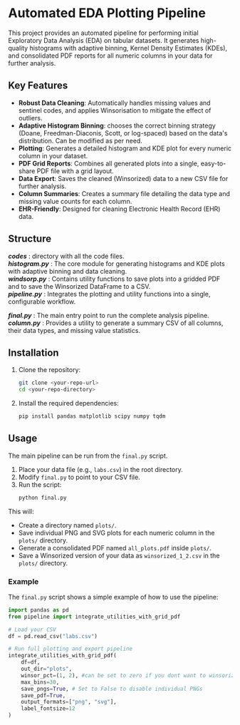 # Automated EDA Plotting Pipeline

This project provides an automated pipeline for performing initial Exploratory Data Analysis (EDA) on tabular datasets. It generates high-quality histograms with adaptive binning, Kernel Density Estimates (KDEs), and consolidated PDF reports for all numeric columns in your data for further analysis.

## Key Features

* **Robust Data Cleaning**: Automatically handles missing values and sentinel codes, and applies Winsorisation to mitigate the effect of outliers.
* **Adaptive Histogram Binning**: chooses the correct binning strategy (Doane, Freedman-Diaconis, Scott, or log-spaced) based on the data's distribution. Can be modified as per need. 
* **Plotting**: Generates a detailed histogram and KDE plot for every numeric column in your dataset.
* **PDF Grid Reports**: Combines all generated plots into a single, easy-to-share PDF file with a grid layout.
* **Data Export**: Saves the cleaned (Winsorized) data to a new CSV file for further analysis.
* **Column Summaries**: Creates a summary file detailing the data type and missing value counts for each column.
* **EHR-Friendly**: Designed for cleaning Electronic Health Record (EHR) data.

## Structure 
***codes*** : directory  with all the code files. <br>
***histogram.py*** : The core module for generating histograms and KDE plots with adaptive binning and data cleaning.<br>
***windsorp.py*** : Contains utility functions to save plots into a gridded PDF and to save the Winsorized DataFrame to a CSV. <br>
***pipeline.py*** : Integrates the plotting and utility functions into a single, configurable workflow. <br>

***final.py*** : The main entry point to run the complete analysis pipeline. <br>
***column.py*** : Provides a utility to generate a summary CSV of all columns, their data types, and missing value statistics. <br>

## Installation

1.  Clone the repository:
    ```bash
    git clone <your-repo-url>
    cd <your-repo-directory>
    ```

2.  Install the required dependencies:
    ```bash
    pip install pandas matplotlib scipy numpy tqdm
    ```

## Usage

The main pipeline can be run from the `final.py` script.

1.  Place your data file (e.g., `labs.csv`) in the root directory.
2.  Modify `final.py` to point to your CSV file.
3.  Run the script:
    ```bash
    python final.py
    ```

This will:
* Create a directory named `plots/`.
* Save individual PNG and SVG plots for each numeric column in the `plots/` directory.
* Generate a consolidated PDF named `all_plots.pdf` inside `plots/`.
* Save a Winsorized version of your data as `winsorized_1_2.csv` in the `plots/` directory.

### Example

The `final.py` script shows a simple example of how to use the pipeline:

```python
import pandas as pd
from pipeline import integrate_utilities_with_grid_pdf

# Load your CSV
df = pd.read_csv("labs.csv")

# Run full plotting and export pipeline
integrate_utilities_with_grid_pdf(
    df=df,
    out_dir="plots",
    winsor_pct=(1, 2), #can be set to zero if you dont want to winsorize or a singular number like 5 if want symmetric winsorization on both tails.
    max_bins=30,
    save_pngs=True, # Set to False to disable individual PNGs
    save_pdf=True,
    output_formats=["png", "svg"],
    label_fontsize=12
)
